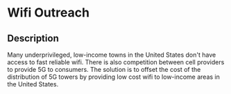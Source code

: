 # Wifi Outreach

## Description

Many underprivileged, low-income towns in the United States don't have access to fast reliable wifi. There is also competition between cell providers to provide 5G to consumers. The solution is to offset the cost of the distribution of 5G towers by providing low cost wifi to low-income areas in the United States. 


